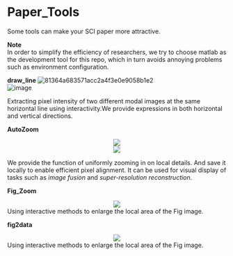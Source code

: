 # Paper_Tools
Some tools can make your SCI paper more attractive.

**Note**  
In order to simplify the efficiency of researchers, we try to choose matlab as the development tool for this repo, which in turn avoids annoying problems such as environment configuration.     

**draw_line** 
![81364a683571acc2a4f3e0e9058b1e2](https://github.com/ImageVisioner/Paper_Tools/assets/102503666/5f3c9c1b-397b-46ce-87bd-4656fb1e5ae1)   
![image](https://github.com/ImageVisioner/Paper_Tools/assets/102503666/44016d57-afbc-4ef8-ab5d-b77b7a60dffe)

Extracting pixel intensity of two different modal images at the same horizontal line using interactivity.We provide expressions in both horizontal and vertical directions.  

**AutoZoom**   

<div align=center>
	<img src="https://github.com/ImageVisioner/Paper_Tools/assets/102503666/6a8af0ae-99a7-44f8-9642-3ce349fb6e73"/>

</div>

<div align=center>
	<img src="https://github.com/ImageVisioner/Paper_Tools/assets/102503666/7cb245fa-1b92-4cc5-8cd6-dc401c5fdee3"/>
</div>


We provide the function of uniformly zooming in on local details. And save it locally to enable efficient pixel alignment. It can be used for visual display of tasks such as *image fusion* and *super-resolution reconstruction*.   

**Fig_Zoom**   
<div align=center>
	<img src="https://github.com/ImageVisioner/Paper_Tools/assets/102503666/e0b5183e-5414-4b93-8253-5232869abea1"/>
</div>
Using interactive methods to enlarge the local area of the Fig image.   

 
**fig2data**   
<div align=center>
	<img src="https://github.com/ImageVisioner/Paper_Tools/assets/102503666/6e34dafd-7d7b-4b13-851c-32ff983e7945"/>
</div>
Using interactive methods to enlarge the local area of the Fig image.     




